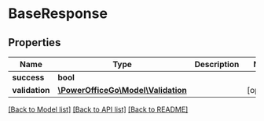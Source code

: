 # BaseResponse

## Properties
Name | Type | Description | Notes
------------ | ------------- | ------------- | -------------
**success** | **bool** |  | 
**validation** | [**\PowerOfficeGo\Model\Validation**](Validation.md) |  | [optional] 

[[Back to Model list]](../README.md#documentation-for-models) [[Back to API list]](../README.md#documentation-for-api-endpoints) [[Back to README]](../README.md)


